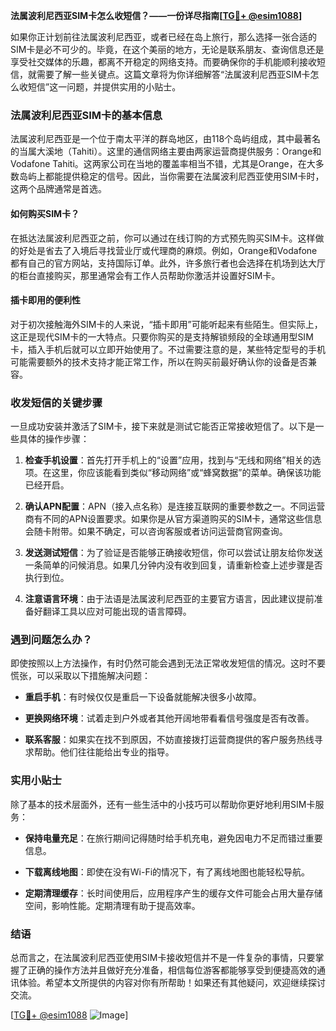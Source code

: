 **法属波利尼西亚SIM卡怎么收短信？——一份详尽指南[[TG💪+ @esim1088](https://t.me/s/esim1088)]**

如果你正计划前往法属波利尼西亚，或者已经在岛上旅行，那么选择一张合适的SIM卡是必不可少的。毕竟，在这个美丽的地方，无论是联系朋友、查询信息还是享受社交媒体的乐趣，都离不开稳定的网络支持。而要确保你的手机能顺利接收短信，就需要了解一些关键点。这篇文章将为你详细解答“法属波利尼西亚SIM卡怎么收短信”这一问题，并提供实用的小贴士。

### 法属波利尼西亚SIM卡的基本信息

法属波利尼西亚是一个位于南太平洋的群岛地区，由118个岛屿组成，其中最著名的当属大溪地（Tahiti）。这里的通信网络主要由两家运营商提供服务：Orange和Vodafone Tahiti。这两家公司在当地的覆盖率相当不错，尤其是Orange，在大多数岛屿上都能提供稳定的信号。因此，当你需要在法属波利尼西亚使用SIM卡时，这两个品牌通常是首选。

#### 如何购买SIM卡？

在抵达法属波利尼西亚之前，你可以通过在线订购的方式预先购买SIM卡。这样做的好处是省去了入境后寻找营业厅或代理商的麻烦。例如，Orange和Vodafone都有自己的官方网站，支持国际订单。此外，许多旅行者也会选择在机场到达大厅的柜台直接购买，那里通常会有工作人员帮助你激活并设置好SIM卡。

#### 插卡即用的便利性

对于初次接触海外SIM卡的人来说，“插卡即用”可能听起来有些陌生。但实际上，这正是现代SIM卡的一大特点。只要你购买的是支持解锁频段的全球通用型SIM卡，插入手机后就可以立即开始使用了。不过需要注意的是，某些特定型号的手机可能需要额外的技术支持才能正常工作，所以在购买前最好确认你的设备是否兼容。

### 收发短信的关键步骤

一旦成功安装并激活了SIM卡，接下来就是测试它能否正常接收短信了。以下是一些具体的操作步骤：

1. **检查手机设置**：首先打开手机上的“设置”应用，找到与“无线和网络”相关的选项。在这里，你应该能看到类似“移动网络”或“蜂窝数据”的菜单。确保该功能已经开启。
   
2. **确认APN配置**：APN（接入点名称）是连接互联网的重要参数之一。不同运营商有不同的APN设置要求。如果你是从官方渠道购买的SIM卡，通常这些信息会随卡附带。如果不确定，可以咨询客服或者访问运营商官网查询。

3. **发送测试短信**：为了验证是否能够正确接收短信，你可以尝试让朋友给你发送一条简单的问候消息。如果几分钟内没有收到回复，请重新检查上述步骤是否执行到位。

4. **注意语言环境**：由于法语是法属波利尼西亚的主要官方语言，因此建议提前准备好翻译工具以应对可能出现的语言障碍。

### 遇到问题怎么办？

即使按照以上方法操作，有时仍然可能会遇到无法正常收发短信的情况。这时不要慌张，可以采取以下措施解决问题：

- **重启手机**：有时候仅仅是重启一下设备就能解决很多小故障。
  
- **更换网络环境**：试着走到户外或者其他开阔地带看看信号强度是否有改善。
  
- **联系客服**：如果实在找不到原因，不妨直接拨打运营商提供的客户服务热线寻求帮助。他们往往能给出专业的指导。

### 实用小贴士

除了基本的技术层面外，还有一些生活中的小技巧可以帮助你更好地利用SIM卡服务：

- **保持电量充足**：在旅行期间记得随时给手机充电，避免因电力不足而错过重要信息。
  
- **下载离线地图**：即使在没有Wi-Fi的情况下，有了离线地图也能轻松导航。
  
- **定期清理缓存**：长时间使用后，应用程序产生的缓存文件可能会占用大量存储空间，影响性能。定期清理有助于提高效率。

### 结语

总而言之，在法属波利尼西亚使用SIM卡接收短信并不是一件复杂的事情，只要掌握了正确的操作方法并且做好充分准备，相信每位游客都能够享受到便捷高效的通讯体验。希望本文所提供的内容对你有所帮助！如果还有其他疑问，欢迎继续探讨交流。

[[TG💪+ @esim1088](https://t.me/s/esim1088) ![Image](https://i.postimg.cc/4NQfJmqS/Snipaste-2025-05-13-00-14-12.png)]